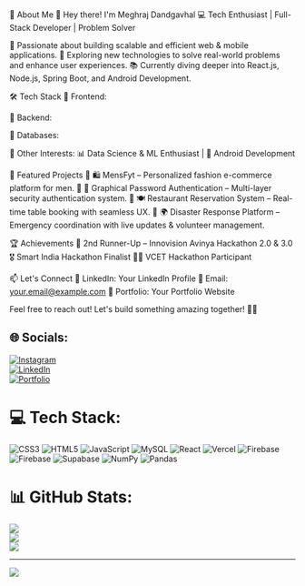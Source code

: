💫 About Me
👋 Hey there! I'm Meghraj Dandgavhal
💻 Tech Enthusiast | Full-Stack Developer | Problem Solver

🚀 Passionate about building scalable and efficient web & mobile applications.
🎯 Exploring new technologies to solve real-world problems and enhance user experiences.
📚 Currently diving deeper into React.js, Node.js, Spring Boot, and Android Development.

🛠️ Tech Stack
🔹 Frontend:

🔹 Backend:

🔹 Databases:

🔹 Other Interests:
📊 Data Science & ML Enthusiast | 📱 Android Development

🚀 Featured Projects
🔹 🛍️ MensFyt – Personalized fashion e-commerce platform for men.
🔹 🔑 Graphical Password Authentication – Multi-layer security authentication system.
🔹 🍽️ Restaurant Reservation System – Real-time table booking with seamless UX.
🔹 🌍 Disaster Response Platform – Emergency coordination with live updates & volunteer management.

🏆 Achievements
🏅 2nd Runner-Up – Innovision Avinya Hackathon 2.0 & 3.0
🎖️ Smart India Hackathon Finalist
👨‍💻 VCET Hackathon Participant

📫 Let's Connect
💼 LinkedIn: Your LinkedIn Profile
📧 Email: your.email@example.com
🚀 Portfolio: Your Portfolio Website

Feel free to reach out! Let's build something amazing together! 🚀✨


## 🌐 Socials:
[![Instagram](https://img.shields.io/badge/Instagram-%23E4405F.svg?logo=Instagram&logoColor=white)](https://instagram.com/megharaj_2004)  
[![LinkedIn](https://img.shields.io/badge/LinkedIn-%230077B5.svg?logo=linkedin&logoColor=white)](https://linkedin.com/in/MegharajDandgavhal)  
[![Portfolio](https://img.shields.io/badge/Portfolio-%23171717.svg?logo=firefox&logoColor=white)](https://meghportfolio.vercel.app/)


# 💻 Tech Stack:
![CSS3](https://img.shields.io/badge/css3-%231572B6.svg?style=for-the-badge&logo=css3&logoColor=white) ![HTML5](https://img.shields.io/badge/html5-%23E34F26.svg?style=for-the-badge&logo=html5&logoColor=white) ![JavaScript](https://img.shields.io/badge/javascript-%23323330.svg?style=for-the-badge&logo=javascript&logoColor=%23F7DF1E) ![MySQL](https://img.shields.io/badge/mysql-4479A1.svg?style=for-the-badge&logo=mysql&logoColor=white) ![React](https://img.shields.io/badge/react-%2320232a.svg?style=for-the-badge&logo=react&logoColor=%2361DAFB) ![Vercel](https://img.shields.io/badge/vercel-%23000000.svg?style=for-the-badge&logo=vercel&logoColor=white) ![Firebase](https://img.shields.io/badge/firebase-%23039BE5.svg?style=for-the-badge&logo=firebase) ![Firebase](https://img.shields.io/badge/firebase-a08021?style=for-the-badge&logo=firebase&logoColor=ffcd34) ![Supabase](https://img.shields.io/badge/Supabase-3ECF8E?style=for-the-badge&logo=supabase&logoColor=white) ![NumPy](https://img.shields.io/badge/numpy-%23013243.svg?style=for-the-badge&logo=numpy&logoColor=white) ![Pandas](https://img.shields.io/badge/pandas-%23150458.svg?style=for-the-badge&logo=pandas&logoColor=white)
# 📊 GitHub Stats:
![](https://github-readme-stats.vercel.app/api?username=Meghraj2004&theme=dark&hide_border=false&include_all_commits=true&count_private=true)<br/>
![](https://nirzak-streak-stats.vercel.app/?user=Meghraj2004&theme=dark&hide_border=false)<br/>
![](https://github-readme-stats.vercel.app/api/top-langs/?username=Meghraj2004&theme=dark&hide_border=false&include_all_commits=true&count_private=true&layout=compact)

---
[![](https://visitcount.itsvg.in/api?id=Meghraj2004&icon=0&color=2)](https://visitcount.itsvg.in)

<!-- Proudly created with GPRM ( https://gprm.itsvg.in ) -->
